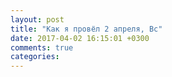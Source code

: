 ```yaml
---
layout: post
title: "Как я провёл 2 апреля, Вс"
date: 2017-04-02 16:15:01 +0300
comments: true
categories: 
---
```


